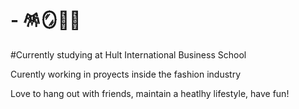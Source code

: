 # - 🪅🪞🧿🧸
#Currently studying at Hult International Business School 

Curently working in proyects inside the fashion industry 

Love to hang out with friends, maintain a heatlhy lifestyle, have fun!
